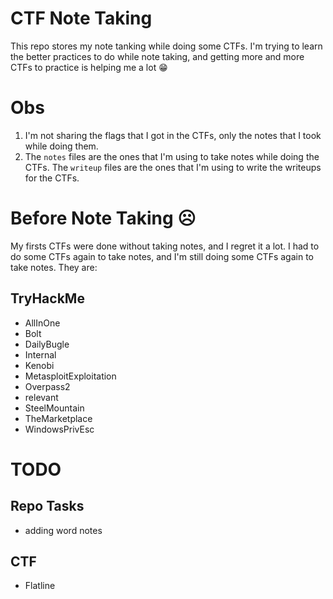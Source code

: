 # CTF Note Taking
This repo stores my note tanking while doing some CTFs. I'm trying to learn the better practices to do while note taking, and getting more and more CTFs to practice is helping me a lot 😁

# Obs
1. I'm not sharing the flags that I got in the CTFs, only the notes that I took while doing them. 
2. The `notes` files are the ones that I'm using to take notes while doing the CTFs. The `writeup` files are the ones that I'm using to write the writeups for the CTFs.

# Before Note Taking ☹
My firsts CTFs were done without taking notes, and I regret it a lot. I had to do some CTFs again to take notes, and I'm still doing some CTFs again to take notes. They are:

## TryHackMe
- AllInOne
- Bolt
- DailyBugle
- Internal
- Kenobi
- MetasploitExploitation
- Overpass2
- relevant
- SteelMountain
- TheMarketplace
- WindowsPrivEsc

# TODO

## Repo Tasks
- adding word notes

## CTF 
- Flatline